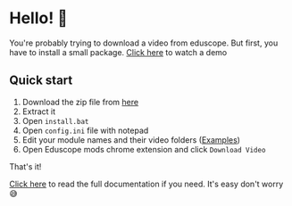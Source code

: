 # Hello! 👋

You're probably trying to download a video from eduscope. But first, you have to install a small package. [Click here](https://github.com/notnavindu/SLIIT-Eduscope-Video-Downloader#about) to watch a demo

## Quick start

1. Download the zip file from [here](https://github.com/notnavindu/SLIIT-Eduscope-Video-Downloader/releases/download/v0.2/SLIIT-Eduscope-downloader-v0.2.rar)
2. Extract it
3. Open `install.bat`
4. Open `config.ini` file with notepad
5. Edit your module names and their video folders ([Examples](https://github.com/notnavindu/SLIIT-Eduscope-Video-Downloader#installation-guide-for-normal-people))
6. Open Eduscope mods chrome extension and click `Download Video`

That's it!

[Click here](https://github.com/notnavindu/SLIIT-Eduscope-Video-Downloader) to read the full documentation if you need. It's easy don't worry 😅
